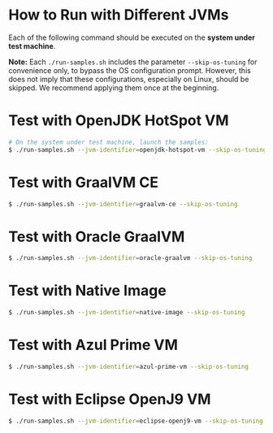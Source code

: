 # How to Run with Different JVMs

Each of the following command should be executed on the **system under test machine**.

**Note:** Each `./run-samples.sh` includes the parameter `--skip-os-tuning` for convenience only, to bypass the OS configuration prompt. However, this does not imply that these configurations, especially on Linux, should be skipped. We recommend applying them once at the beginning.

# Test with OpenJDK HotSpot VM
```bash
# On the system under test machine, launch the samples:
$ ./run-samples.sh --jvm-identifier=openjdk-hotspot-vm --skip-os-tuning
```

# Test with GraalVM CE
```bash
$ ./run-samples.sh --jvm-identifier=graalvm-ce --skip-os-tuning
```

# Test with Oracle GraalVM
```bash
$ ./run-samples.sh --jvm-identifier=oracle-graalvm --skip-os-tuning
```

# Test with Native Image
```bash
$ ./run-samples.sh --jvm-identifier=native-image --skip-os-tuning
```

# Test with Azul Prime VM
```bash
$ ./run-samples.sh --jvm-identifier=azul-prime-vm --skip-os-tuning
```

# Test with Eclipse OpenJ9 VM
```bash
$ ./run-samples.sh --jvm-identifier=eclipse-openj9-vm --skip-os-tuning
```